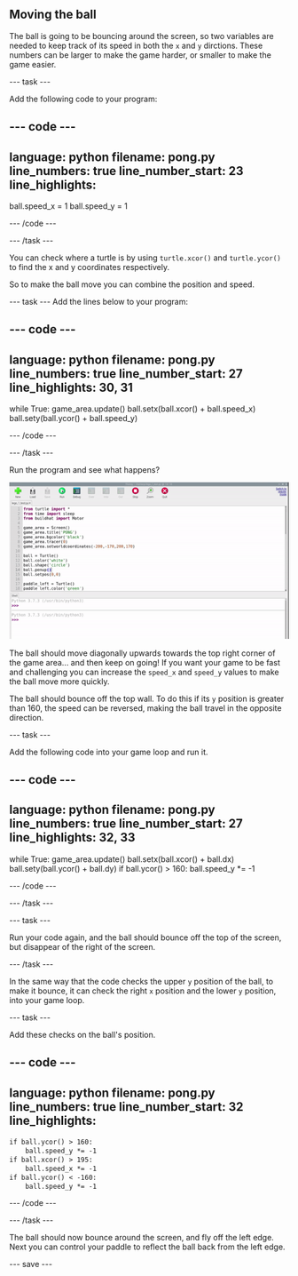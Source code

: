 ## Moving the ball

The ball is going to be bouncing around the screen, so two variables are needed to keep track of its speed in both the `x` and `y` dirctions. These numbers can be larger to make the game harder, or smaller to make the game easier.

--- task ---

Add the following code to your program:

--- code ---
---
language: python
filename: pong.py
line_numbers: true
line_number_start: 23
line_highlights: 
---

ball.speed_x = 1
ball.speed_y = 1

--- /code ---

--- /task ---

You can check where a turtle is by using `turtle.xcor()` and `turtle.ycor()` to find the x and y coordinates respectively. 

So to make the ball move you can combine the position and speed. 

--- task ---
Add the lines below to your program:

--- code ---
---
language: python
filename: pong.py
line_numbers: true
line_number_start: 27
line_highlights: 30, 31
---

while True:
    game_area.update()
    ball.setx(ball.xcor() + ball.speed_x)
    ball.sety(ball.ycor() + ball.speed_y)

--- /code ---

--- /task ---

Run the program and see what happens?

![pong screen with the ball travelling off to the top right corner](images/ball_diagonal.gif)

The ball should move diagonally upwards towards the top right corner of the game area... and then keep on going! If you want your game to be fast and challenging you can increase the `speed_x` and `speed_y` values to make the ball move more quickly. 

The ball should bounce off the top wall. To do this if its `y` position is greater than 160, the speed can be reversed, making the ball travel in the opposite direction. 

--- task ---

Add the following code into your game loop and run it. 

--- code ---
---
language: python
filename: pong.py
line_numbers: true
line_number_start: 27
line_highlights: 32, 33
---

while True:
    game_area.update()
    ball.setx(ball.xcor() + ball.dx)
    ball.sety(ball.ycor() + ball.dy)
    if ball.ycor() > 160:
        ball.speed_y *= -1

--- /code ---

--- /task ---

--- task ---

Run your code again, and the ball should bounce off the top of the screen, but disappear of the right of the screen.

--- /task ---

In the same way that the code checks the upper `y` position of the ball, to make it bounce, it can check the right `x` position and the lower `y` position, into your game loop.

--- task ---

Add these checks on the ball's position.

--- code ---
---
language: python
filename: pong.py
line_numbers: true
line_number_start: 32
line_highlights: 
---
    if ball.ycor() > 160:
        ball.speed_y *= -1
    if ball.xcor() > 195:
        ball.speed_x *= -1
    if ball.ycor() < -160:
        ball.speed_y *= -1
--- /code ---

--- /task ---

The ball should now bounce around the screen, and fly off the left edge. Next you can control your paddle to reflect the ball back from the left edge.

--- save ---